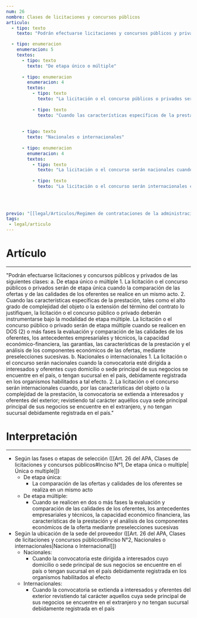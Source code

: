 ```yaml
---
num: 26
nombre: Clases de licitaciones y concursos públicos
articulo: 
  - tipo: texto
    texto: "Podrán efectuarse licitaciones y concursos públicos y privados de las siguientes clases:"

  - tipo: enumeracion
    enumeracion: 5
    textos:
      - tipo: texto
        texto: "De etapa único o múltiple"
    
      - tipo: enumeracion
        enumeracion: 4
        textos:
          - tipo: texto
            texto: "La licitación o el concurso públicos o privados serán de etapa única cuando la comparación de las ofertas y de las calidades de los oferentes se realice en un mismo acto."
        
          - tipo: texto
            texto: "Cuando las características específicas de la prestación, tales como el alto grado de complejidad del objeto o la extensión del término del contrato lo justifiquen, la licitación o el concurso público o privado deberán instrumentarse bajo la modalidad de etapa múltiple. La licitación o el concurso público o privado serán de etapa múltiple cuando se realicen en DOS (2) o más fases la evaluación y comparación de las calidades de los oferentes, los antecedentes empresariales y técnicos, la capacidad económico-financiera, las garantías, las características de la prestación y el análisis de los componentes económicos de las ofertas, mediante preselecciones sucesivas."
        
        
      - tipo: texto
        texto: "Nacionales o internacionales"
    
      - tipo: enumeracion
        enumeracion: 4
        textos:
          - tipo: texto
            texto: "La licitación o el concurso serán nacionales cuando la convocatoria esté dirigida a interesados y oferentes cuyo domicilio o sede principal de sus negocios se encuentre en el país, o tengan sucursal en el país, debidamente registrada en los organismos habilitados a tal efecto."
        
          - tipo: texto
            texto: "La licitación o el concurso serán internacionales cuando, por las características del objeto o la complejidad de la prestación, la convocatoria se extienda a interesados y oferentes del exterior; revistiendo tal carácter aquéllos cuya sede principal principal de sus negocios se encuentre en el extranjero, y no tengan sucursal debidamente registrada en el país."
        
        
    

previo: "[[legal/Articulos/Regimen de contrataciones de la administración nacional/Título 2/Capítulo 1/Capítulo 1, Contrataciones de bienes y servicios.md|Capítulo 1, Contrataciones de bienes y servicios]]"
tags: 
 - legal/articulo
---
```

# Artículo
---
"Podrán efectuarse licitaciones y concursos públicos y privados de las siguientes clases:
 a. De etapa único o múltiple
     1. La licitación o el concurso públicos o privados serán de etapa única cuando la comparación de las ofertas y de las calidades de los oferentes se realice en un mismo acto.
     2. Cuando las características específicas de la prestación, tales como el alto grado de complejidad del objeto o la extensión del término del contrato lo justifiquen, la licitación o el concurso público o privado deberán instrumentarse bajo la modalidad de etapa múltiple. La licitación o el concurso público o privado serán de etapa múltiple cuando se realicen en DOS (2) o más fases la evaluación y comparación de las calidades de los oferentes, los antecedentes empresariales y técnicos, la capacidad económico-financiera, las garantías, las características de la prestación y el análisis de los componentes económicos de las ofertas, mediante preselecciones sucesivas.
 b. Nacionales o internacionales
     1. La licitación o el concurso serán nacionales cuando la convocatoria esté dirigida a interesados y oferentes cuyo domicilio o sede principal de sus negocios se encuentre en el país, o tengan sucursal en el país, debidamente registrada en los organismos habilitados a tal efecto.
     2. La licitación o el concurso serán internacionales cuando, por las características del objeto o la complejidad de la prestación, la convocatoria se extienda a interesados y oferentes del exterior; revistiendo tal carácter aquéllos cuya sede principal principal de sus negocios se encuentre en el extranjero, y no tengan sucursal debidamente registrada en el país."

# Interpretación
---
* Según las fases o etapas de selección ([[Art. 26 del APA, Clases de licitaciones y concursos públicos#Inciso N°1, De etapa única o multiple|Única o multiple]])
	* De etapa única:
		* La comparación de las ofertas y calidades de los oferentes se realiza en un mismo acto
	* De etapa múltiple:
		* Cuando se realicen en dos o más fases la evaluación y comparación de las calidades de los oferentes, los antecedentes empresariales y técnicos, la capacidad económico financiera, las características de la prestación y el análisis de los componentes económicos de la oferta mediante preselecciones sucesivas
* Según la ubicación de la sede del proveedor ([[Art. 26 del APA, Clases de licitaciones y concursos públicos#Inciso N°2, Nacionales o internacionales|Naciona o Internacional]])
	* Nacionales:
		* Cuando la convocatoria este dirigida a interesados cuyo domicilio o sede principal de sus negocios se encuentre en el país o tengan sucursal en el país debidamente registrada en los organismos habilitados al efecto
	* Internacionales:
		* Cuando la convocatoria se extienda a interesados y oferentes del exterior revistiendo tal carácter aquellos cuya sede principal de sus negocios se encuentre en el extranjero y no tengan sucursal debidamente registrada en el país